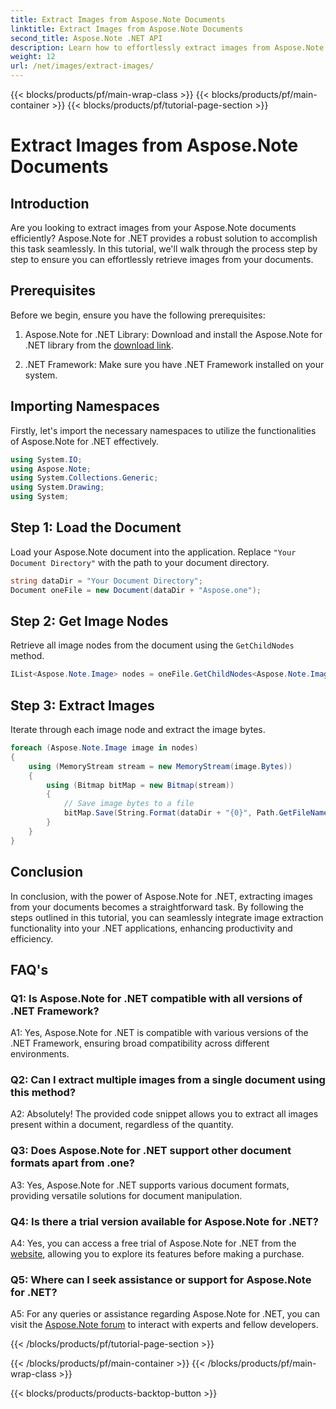 ```yaml
---
title: Extract Images from Aspose.Note Documents
linktitle: Extract Images from Aspose.Note Documents
second_title: Aspose.Note .NET API
description: Learn how to effortlessly extract images from Aspose.Note documents using Aspose.Note for .NET. Enhance your document manipulation capabilities with this comprehensive tutorial.
weight: 12
url: /net/images/extract-images/
---
```


{{< blocks/products/pf/main-wrap-class >}}
{{< blocks/products/pf/main-container >}}
{{< blocks/products/pf/tutorial-page-section >}}

# Extract Images from Aspose.Note Documents

## Introduction

Are you looking to extract images from your Aspose.Note documents efficiently? Aspose.Note for .NET provides a robust solution to accomplish this task seamlessly. In this tutorial, we'll walk through the process step by step to ensure you can effortlessly retrieve images from your documents.

## Prerequisites

Before we begin, ensure you have the following prerequisites:

1. Aspose.Note for .NET Library: Download and install the Aspose.Note for .NET library from the [download link](https://releases.aspose.com/note/net/).
   
2. .NET Framework: Make sure you have .NET Framework installed on your system.

## Importing Namespaces

Firstly, let's import the necessary namespaces to utilize the functionalities of Aspose.Note for .NET effectively.

```csharp
using System.IO;
using Aspose.Note;
using System.Collections.Generic;
using System.Drawing;
using System;
```

## Step 1: Load the Document

Load your Aspose.Note document into the application. Replace `"Your Document Directory"` with the path to your document directory.

```csharp
string dataDir = "Your Document Directory";
Document oneFile = new Document(dataDir + "Aspose.one");
```

## Step 2: Get Image Nodes

Retrieve all image nodes from the document using the `GetChildNodes` method.

```csharp
IList<Aspose.Note.Image> nodes = oneFile.GetChildNodes<Aspose.Note.Image>();
```

## Step 3: Extract Images

Iterate through each image node and extract the image bytes.

```csharp
foreach (Aspose.Note.Image image in nodes)
{
    using (MemoryStream stream = new MemoryStream(image.Bytes))
    {
        using (Bitmap bitMap = new Bitmap(stream))
        {
            // Save image bytes to a file
            bitMap.Save(String.Format(dataDir + "{0}", Path.GetFileName(image.FileName)));
        }
    }
}
```

## Conclusion

In conclusion, with the power of Aspose.Note for .NET, extracting images from your documents becomes a straightforward task. By following the steps outlined in this tutorial, you can seamlessly integrate image extraction functionality into your .NET applications, enhancing productivity and efficiency.

## FAQ's

### Q1: Is Aspose.Note for .NET compatible with all versions of .NET Framework?

A1: Yes, Aspose.Note for .NET is compatible with various versions of the .NET Framework, ensuring broad compatibility across different environments.

### Q2: Can I extract multiple images from a single document using this method?

A2: Absolutely! The provided code snippet allows you to extract all images present within a document, regardless of the quantity.

### Q3: Does Aspose.Note for .NET support other document formats apart from .one?

A3: Yes, Aspose.Note for .NET supports various document formats, providing versatile solutions for document manipulation.

### Q4: Is there a trial version available for Aspose.Note for .NET?

A4: Yes, you can access a free trial of Aspose.Note for .NET from the [website](https://releases.aspose.com/), allowing you to explore its features before making a purchase.

### Q5: Where can I seek assistance or support for Aspose.Note for .NET?

A5: For any queries or assistance regarding Aspose.Note for .NET, you can visit the [Aspose.Note forum](https://forum.aspose.com/c/note/28) to interact with experts and fellow developers.

{{< /blocks/products/pf/tutorial-page-section >}}

{{< /blocks/products/pf/main-container >}}
{{< /blocks/products/pf/main-wrap-class >}}

{{< blocks/products/products-backtop-button >}}
